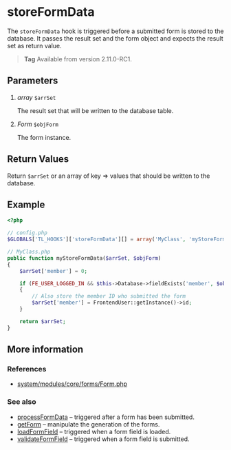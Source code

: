 # storeFormData

The `storeFormData` hook is triggered before a submitted form is stored to the
database. It passes the result set and the form object and expects the result
set as return value.

> **Tag** Available from version 2.11.0-RC1.


## Parameters

1. *array* `$arrSet`

    The result set that will be written to the database table.

2. *Form* `$objForm`

    The form instance.


## Return Values

Return `$arrSet` or an array of key => values that should be written to the
database.


## Example

```php
<?php

// config.php
$GLOBALS['TL_HOOKS']['storeFormData'][] = array('MyClass', 'myStoreFormData');

// MyClass.php
public function myStoreFormData($arrSet, $objForm)
{
    $arrSet['member'] = 0;

    if (FE_USER_LOGGED_IN && $this->Database->fieldExists('member', $objForm->targetTable))
    {
        // Also store the member ID who submitted the form
        $arrSet['member'] = FrontendUser::getInstance()->id;
    }

    return $arrSet;
}
```


## More information


### References

- [system/modules/core/forms/Form.php](https://github.com/contao/core/blob/3.5.0/system/modules/core/forms/Form.php#L483-L490)


### See also

- [processFormData](processFormData.md) – triggered after a form has been submitted.
- [getForm](getForm.md) – manipulate the generation of the forms.
- [loadFormField](loadFormField.md) – triggered when a form field is loaded.
- [validateFormField](validateFormField.md) – triggered when a form field is submitted.

